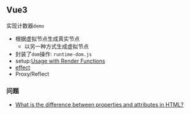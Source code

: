 ## Vue3

实现计数器`demo`

* 根据虚拟节点生成真实节点
  * 以另一种方式生成虚拟节点
* 封装了`dom`操作: `runtime-dom.js`
* setup:[Usage with Render Functions](https://v3.vuejs.org/guide/composition-api-setup.html#usage-with-render-functions)
* [effect](https://composition-api.vuejs.org/api.html#watcheffect)
* Proxy/Reflect

### 问题

* [What is the difference between properties and attributes in HTML? ](https://stackoverflow.com/questions/6003819/what-is-the-difference-between-properties-and-attributes-in-html)
